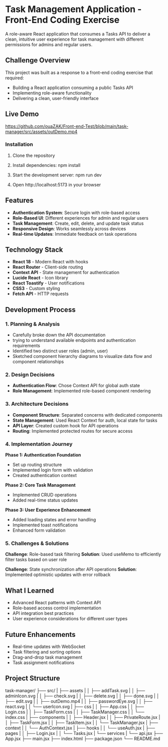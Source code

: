 # Task Management Application - Front-End Coding Exercise

A role-aware React application that consumes a Tasks API to deliver a clean, intuitive user experience for task management with different permissions for admins and regular users.

## Challenge Overview

This project was built as a response to a front-end coding exercise that required:
- Building a React application consuming a public Tasks API
- Implementing role-aware functionality
- Delivering a clean, user-friendly interface

## Live Demo
https://github.com/ouaZAK/Front-end-Test/blob/main/task-manager/src/assets/outDemo.mp4

### Installation
1. Clone the repository
2. Install dependencies:
	npm install

3. Start the development server:
	npm run dev
4. Open http://localhost:5173 in your browser

## Features

- **Authentication System**: Secure login with role-based access
- **Role-Based UI**: Different experiences for admin and regular users
- **Task Management**: Create, edit, delete, and update task status
- **Responsive Design**: Works seamlessly across devices
- **Real-time Updates**: Immediate feedback on task operations

## Technology Stack

- **React 18** - Modern React with hooks
- **React Router** - Client-side routing
- **Context API** - State management for authentication
- **Lucide React** - Icon library
- **React Toastify** - User notifications
- **CSS3** - Custom styling
- **Fetch API** - HTTP requests

## Development Process

### 1. Planning & Analysis
- Carefully broke down the API documentation
- trying to understand available endpoints and authentication requirements
- Identified two distinct user roles (admin, user)
- Sketched component hierarchy diagrams to visualize data flow and component relationships

### 2. Design Decisions
- **Authentication Flow**: Chose Context API for global auth state
- **Role Management**: Implemented role-based component rendering

### 3. Architecture Decisions
- **Component Structure**: Separated concerns with dedicated components
- **State Management**: Used React Context for auth, local state for tasks
- **API Layer**: Created custom hook for API operations
- **Routing**: Implemented protected routes for secure access

### 4. Implementation Journey

**Phase 1: Authentication Foundation**
- Set up routing structure
- Implemented login form with validation
- Created authentication context

**Phase 2: Core Task Management**
- Implemented CRUD operations
- Added real-time status updates

**Phase 3: User Experience Enhancement**
- Added loading states and error handling
- Implemented toast notifications
- Enhanced form validation

### 5. Challenges & Solutions

**Challenge**: Role-based task filtering
**Solution**: Used useMemo to efficiently filter tasks based on user role

**Challenge**: State synchronization after API operations
**Solution**: Implemented optimistic updates with error rollback

## What I Learned
- Advanced React patterns with Context API
- Role-based access control implementation
- API integration best practices
- User experience considerations for different user types

## Future Enhancements
- Real-time updates with WebSocket
- Task filtering and sorting options
- Drag-and-drop task management
- Task assignment notifications


## Project Structure

task-manager/
├── src/
|	├── assets
|	│   ├── addTask.svg
|	│   ├── adminIcon.svg
|	│   ├── check.svg
|	│   ├── delete.svg
|	│   ├── done.svg
|	│   ├── edit.svg
|	│   ├── outDemo.mp4
|	│   ├── passwordEye.svg
|	│   ├── react.svg
|	│   └── userIcon.svg
|	├── css
|	│   ├── App.css
|	│   ├── Login.css
|	│   ├── TaskForm.css
|	│   ├── TaskManager.css
|	│   └── index.css
|	├── components
|	│   ├── Header.jsx
|	│   ├── PrivateRoute.jsx
|	│   ├── TaskForm.jsx
|	│   ├── TaskItem.jsx
|	│   └── TaskManager.jsx
|	├── context
|	│   └── AuthContext.jsx
|	├── hooks
|	│   └── useAuth.jsx
|	├── pages
|	│   ├── Login.jsx
|	│   └── Tasks.jsx
|	└── services
|		└── api.jsx
├── App.jsx
├── main.jsx
├── index.html
├── package.json
└── README.md